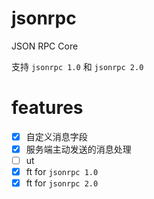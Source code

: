 # jsonrpc

JSON RPC Core

支持 `jsonrpc 1.0` 和 `jsonrpc 2.0`


# features

* [x] 自定义消息字段
* [x] 服务端主动发送的消息处理
* [ ] ut
* [x] ft for `jsonrpc 1.0`
* [x] ft for `jsonrpc 2.0`
